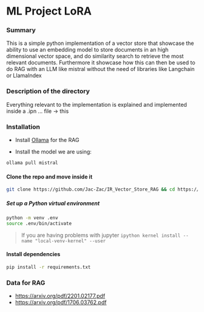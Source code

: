 # ML Project LoRA

### Summary

This is a simple python implementation of a vector store that showcase the ability to use an embedding model to store documents in an high dimensional vector space, and do similarity search to retrieve the most relevant documents. Furthermore it showcase how this can then be used to do RAG with an LLM like mistral without the need of libraries like Langchain or LlamaIndex

### Description of the directory

Everything relevant to the implementation is explained and implemented inside a .ipn ... file -> this

### Installation

- Install [Ollama](https://ollama.com/) for the RAG

- Install the model we are using:

```bash
ollama pull mistral
```

#### Clone the repo and move inside it

```bash
git clone https://github.com/Jac-Zac/IR_Vector_Store_RAG && cd https://github.com/Jac-Zac/IR_Vector_Store_RA
```

##### Set up a Python virtual environment

```bash
python -m venv .env
source .env/bin/activate
```

> If you are having problems with jupyter
> `ipython kernel install --name "local-venv-kernel" --user`

#### Install dependencies

```bash
pip install -r requirements.txt
```

### Data for RAG

- https://arxiv.org/pdf/2201.02177.pdf
- https://arxiv.org/pdf/1706.03762.pdf
